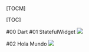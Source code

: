 
[TOCM]

[TOC]

#00 Dart
#01 StatefulWidget
![](https://n0rf3n.github.io/Flutter/Resources/StatefulWidget.gif)

#02 Hola Mundo
![](https://n0rf3n.github.io/Flutter/Resources/HolaMundo.gif)
